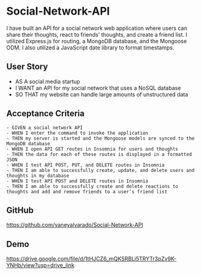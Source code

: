 # Social-Network-API
I have built an API for a social network web application where users can share their thoughts, react to friends’ thoughts, and create a friend list. I utilized Express.js for routing, a MongoDB database, and the Mongoose ODM. I also utilized a JavaScript date library to format timestamps.

## User Story
- AS A social media startup
- I WANT an API for my social network that uses a NoSQL database
- SO THAT my website can handle large amounts of unstructured data

## Acceptance Criteria
```
- GIVEN a social network API
- WHEN I enter the command to invoke the application
- THEN my server is started and the Mongoose models are synced to the MongoDB database
- WHEN I open API GET routes in Insomnia for users and thoughts
- THEN the data for each of these routes is displayed in a formatted JSON
- WHEN I test API POST, PUT, and DELETE routes in Insomnia
- THEN I am able to successfully create, update, and delete users and thoughts in my database
- WHEN I test API POST and DELETE routes in Insomnia
- THEN I am able to successfully create and delete reactions to thoughts and add and remove friends to a user’s friend list
```

## GitHub
https://github.com/yaneyalvarado/Social-Network-API

## Demo
https://drive.google.com/file/d/1tHJCZ6_mQKSRBLi5TRYTr3pZv9K-YNHb/view?usp=drive_link